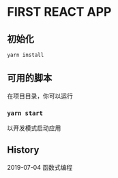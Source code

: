 # FIRST REACT APP

## 初始化

```bash
yarn install
```

## 可用的脚本

在项目目录，你可以运行

### `yarn start`

以开发模式启动应用

## History

2019-07-04 函数式编程
